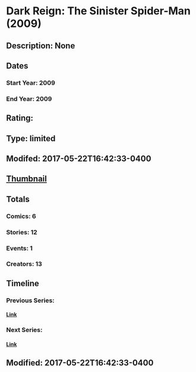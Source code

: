# Dark Reign: The Sinister Spider-Man (2009)
## Description: None
## Dates
### Start Year: 2009
### End Year: 2009
## Rating: 
## Type: limited
## Modifed: 2017-05-22T16:42:33-0400
## [Thumbnail](http://i.annihil.us/u/prod/marvel/i/mg/8/90/4bb45b642d1d0.jpg)
## Totals
### Comics: 6
### Stories: 12
### Events: 1
### Creators: 13
## Timeline
### Previous Series: 
#### [Link]()
### Next Series: 
#### [Link]()
## Modified: 2017-05-22T16:42:33-0400